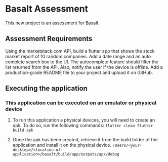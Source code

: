 # Basalt Assessment

This new project is an assessment for Basalt.

## Assessment Requirements

Using the marketstack.com API, build a flutter app that shows the stock market report of 10 random
companies. Add a date range and an auto complete search box to the UI. The autocomplete feature
should filter the list returned from the API. Also, notify the user if the device is offline. Add a
production-grade README file to your project and upload it on GitHub.

## Executing the application

### This application can be executed on an emulator or physical device


1. To run this application a physical devices, you will need to create an apk. To do so, run the following commands:
``
flutter clean
flutter build apk
``

2. Once the apk has been created, retrieve it from the build folder of the application and install it on the physical device.
``
/Users/<your-desktop>/<location-of-application>/basalt/build/app/outputs/apk/debug
``


